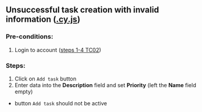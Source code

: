 ## Unsuccessful task creation with invalid information ([.cy.js](/cypress/e2e/2.%20Task%20Creation%20and%20Editing/TC22.cy.js))
### Pre-conditions:
1. Login to account ([steps 1-4 TC02](/Test_cases/TC02.md))
### Steps:
1. Click on `Add task` button
2. Enter data into the **Description** field and set **Priority** (left the **Name** field empty)
* button `Add task` should not be active
